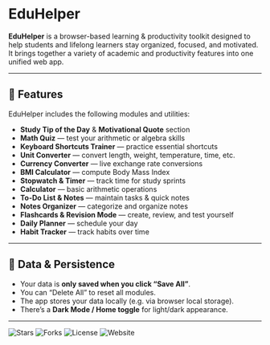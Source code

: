 # EduHelper

**EduHelper** is a browser-based learning & productivity toolkit designed to help students and lifelong learners stay organized, focused, and motivated. It brings together a variety of academic and productivity features into one unified web app.

---

## 🎯 Features

EduHelper includes the following modules and utilities:

- **Study Tip of the Day** & **Motivational Quote** section  
- **Math Quiz** — test your arithmetic or algebra skills  
- **Keyboard Shortcuts Trainer** — practice essential shortcuts  
- **Unit Converter** — convert length, weight, temperature, time, etc.  
- **Currency Converter** — live exchange rate conversions  
- **BMI Calculator** — compute Body Mass Index  
- **Stopwatch & Timer** — track time for study sprints  
- **Calculator** — basic arithmetic operations  
- **To-Do List & Notes** — maintain tasks & quick notes  
- **Notes Organizer** — categorize and organize notes  
- **Flashcards & Revision Mode** — create, review, and test yourself  
- **Daily Planner** — schedule your day  
- **Habit Tracker** — track habits over time  

---

## 💾 Data & Persistence

- Your data is **only saved when you click “Save All”**.  
- You can “Delete All” to reset all modules.  
- The app stores your data locally (e.g. via browser local storage).  
- There’s a **Dark Mode / Home toggle** for light/dark appearance.

---

![Stars](https://img.shields.io/github/stars/DavinEdU/Eduhelper?style=social)
![Forks](https://img.shields.io/github/forks/DavinEdU/Eduhelper?style=social)
![License](https://img.shields.io/github/license/DavinEdU/Eduhelper)
![Website](https://img.shields.io/website-up-down-green-red/https/davinedu.github.io/Eduhelper.svg)
